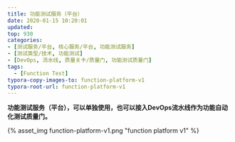 ```yaml
---
title: 功能测试服务（平台）
date: 2020-01-15 10:20:01
updated: 
top: 930
categories: 
- [测试服务/平台, 核心服务/平台, 功能测试服务]
- [测试类型/技术, 功能测试]
- [DevOps, 流水线, 质量关卡/质量门, 功能测试质量门]
tags:
  - [Function Test]
typora-copy-images-to: function-platform-v1
typora-root-url: function-platform-v1
---
```


**功能测试服务（平台），可以单独使用，也可以接入DevOps流水线作为功能自动化测试质量门。**

{% asset_img function-platform-v1.png "function platform v1" %}